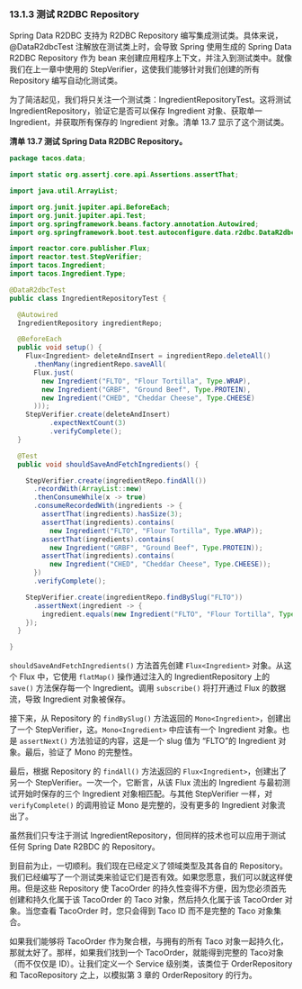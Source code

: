 ### 13.1.3 测试 R2DBC Repository

Spring Data R2DBC 支持为 R2DBC Repository 编写集成测试类。具体来说，@DataR2dbcTest 注解放在测试类上时，会导致 Spring 
使用生成的 Spring Data R2DBC Repository 作为 bean 来创建应用程序上下文，并注入到测试类中。就像我们在上一章中使用的 StepVerifier，这使我们能够针对我们创建的所有 Repository 编写自动化测试类。

为了简洁起见，我们将只关注一个测试类：IngredientRepositoryTest。这将测试 IngredientRepository，验证它是否可以保存 Ingredient 对象、获取单一 Ingredient，并获取所有保存的 Ingredient 对象。清单 13.7 显示了这个测试类。

**清单 13.7 测试 Spring Data R2DBC  Repository。**

```java
package tacos.data;

import static org.assertj.core.api.Assertions.assertThat;

import java.util.ArrayList;

import org.junit.jupiter.api.BeforeEach;
import org.junit.jupiter.api.Test;
import org.springframework.beans.factory.annotation.Autowired;
import org.springframework.boot.test.autoconfigure.data.r2dbc.DataR2dbcTest;

import reactor.core.publisher.Flux;
import reactor.test.StepVerifier;
import tacos.Ingredient;
import tacos.Ingredient.Type;

@DataR2dbcTest
public class IngredientRepositoryTest {

  @Autowired
  IngredientRepository ingredientRepo;

  @BeforeEach
  public void setup() {
    Flux<Ingredient> deleteAndInsert = ingredientRepo.deleteAll()
      .thenMany(ingredientRepo.saveAll(
      Flux.just(
        new Ingredient("FLTO", "Flour Tortilla", Type.WRAP),
        new Ingredient("GRBF", "Ground Beef", Type.PROTEIN),
        new Ingredient("CHED", "Cheddar Cheese", Type.CHEESE)
      )));
    StepVerifier.create(deleteAndInsert)
          .expectNextCount(3)
          .verifyComplete();
  }

  @Test
  public void shouldSaveAndFetchIngredients() {

    StepVerifier.create(ingredientRepo.findAll())
      .recordWith(ArrayList::new)
      .thenConsumeWhile(x -> true)
      .consumeRecordedWith(ingredients -> {
        assertThat(ingredients).hasSize(3);
        assertThat(ingredients).contains(
          new Ingredient("FLTO", "Flour Tortilla", Type.WRAP));
        assertThat(ingredients).contains(
          new Ingredient("GRBF", "Ground Beef", Type.PROTEIN));
        assertThat(ingredients).contains(
          new Ingredient("CHED", "Cheddar Cheese", Type.CHEESE));
      })
      .verifyComplete();

    StepVerifier.create(ingredientRepo.findBySlug("FLTO"))
      .assertNext(ingredient -> {
        ingredient.equals(new Ingredient("FLTO", "Flour Tortilla", Type.WRAP));
    });
  }

}
```

`shouldSaveAndFetchIngredients()` 方法首先创建 `Flux<Ingredient>` 对象。从这个 Flux 中，它使用 `flatMap()` 操作通过注入的 IngredientRepository 上的 `save()` 方法保存每一个 Ingredient。调用 `subscribe()` 将打开通过 Flux 的数据流，导致 Ingredient 对象被保存。

接下来，从 Repository 的 `findBySlug()` 方法返回的 `Mono<Ingredient>`，创建出了一个 StepVerifier，这。`Mono<Ingredient>` 中应该有一个 Ingredient 对象。也是 `assertNext()` 方法验证的内容，这是一个 slug 值为 “FLTO”的 Ingredient 对象。最后，验证了 Mono 的完整性。

最后，根据 Repository 的 `findAll()` 方法返回的 `Flux<Ingredient>`，创建出了另一个 StepVerifier。一次一个，它断言，从该 Flux 流出的 Ingredient 与最初测试开始时保存的三个 Ingredient 对象相匹配。与其他 StepVerifier 一样，对 `verifyComplete()` 的调用验证 Mono 是完整的，没有更多的 Ingredient 对象流出了。

虽然我们只专注于测试 IngredientRepository，但同样的技术也可以应用于测试任何 Spring Date R2BDC 的 Repository。

到目前为止，一切顺利。我们现在已经定义了领域类型及其各自的 Repository。我们已经编写了一个测试类来验证它们是否有效。如果您愿意，我们可以就这样使用。但是这些 Repository 使 TacoOrder 的持久性变得不方便，因为您必须首先创建和持久化属于该 TacoOrder 的 Taco 对象，然后持久化属于该 TacoOrder 对象。当您查看 TacoOrder 时，您只会得到 Taco ID 而不是完整的 Taco 对象集合。

如果我们能够将 TacoOrder 作为聚合根，与拥有的所有 Taco 对象一起持久化，那就太好了。那样，如果我们找到一个 TacoOrder，就能得到完整的 Taco对象（而不仅仅是 ID）。让我们定义一个 Service 级别类，该类位于 OrderRepository 和 TacoRepository 之上，以模拟第 3 章的 OrderRepository 的行为。